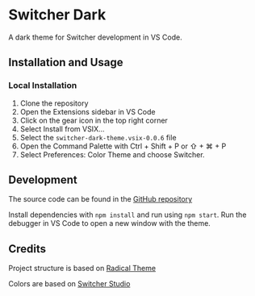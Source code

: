 # Switcher Dark

A dark theme for Switcher development in VS Code.

## Installation and Usage

<!--
1. Open the Extensions sidebar in VS Code
2. Search for Switcher Theme
3. Click Install
4. Open the Command Palette with Ctrl + Shift + P or ⇧ + ⌘ + P
5. Select Preferences: Color Theme and choose Switcher. -->

### Local Installation

1. Clone the repository
2. Open the Extensions sidebar in VS Code
3. Click on the gear icon in the top right corner
4. Select Install from VSIX...
5. Select the `switcher-dark-theme.vsix-0.0.6` file
6. Open the Command Palette with Ctrl + Shift + P or ⇧ + ⌘ + P
7. Select Preferences: Color Theme and choose Switcher.

## Development

The source code can be found in the [GitHub repository](https://github.com/isfopo/switcher-dark-theme)

Install dependencies with `npm install` and run using `npm start`. Run the debugger in VS Code to open a new window with the theme.

## Credits

Project structure is based on [Radical Theme](https://github.com/DHedgecock/radical-vscode)

Colors are based on [Switcher Studio](https://www.switcherstudio.com)
